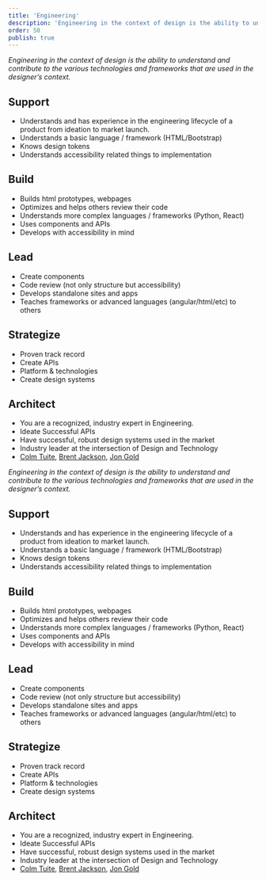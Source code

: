 ```yaml
---
title: 'Engineering'
description: 'Engineering in the context of design is the ability to understand and contribute to the various technologies and frameworks that are used in the designer’s context.'
order: 50
publish: true
---
```


_Engineering in the context of design is the ability to understand and contribute to the various technologies and frameworks that are used in the designer’s context._

## Support

-   Understands and has experience in the engineering lifecycle of a product from ideation to market launch.
-   Understands a basic language / framework (HTML/Bootstrap)
-   Knows design tokens
-   Understands accessibility related things to implementation

## Build

-   Builds html prototypes, webpages
-   Optimizes and helps others review their code
-   Understands more complex languages / frameworks (Python, React)
-   Uses components and APIs
-   Develops with accessibility in mind

## Lead

-   Create components
-   Code review (not only structure but accessibility)
-   Develops standalone sites and apps
-   Teaches frameworks or advanced languages (angular/html/etc) to others

## Strategize

-   Proven track record
-   Create APIs
-   Platform & technologies
-   Create design systems

## Architect

-   You are a recognized, industry expert in Engineering.
-   Ideate Successful APIs
-   Have successful, robust design systems used in the market
-   Industry leader at the intersection of Design and Technology
-   [Colm Tuite](https://www.colmtuite.com/), [Brent Jackson](http://jxnblk.com/), [Jon Gold](https://twitter.com/jongold?lang=es)

_Engineering in the context of design is the ability to understand and contribute to the various technologies and frameworks that are used in the designer’s context._

## Support

-   Understands and has experience in the engineering lifecycle of a product from ideation to market launch.
-   Understands a basic language / framework (HTML/Bootstrap)
-   Knows design tokens
-   Understands accessibility related things to implementation

## Build

-   Builds html prototypes, webpages
-   Optimizes and helps others review their code
-   Understands more complex languages / frameworks (Python, React)
-   Uses components and APIs
-   Develops with accessibility in mind

## Lead

-   Create components
-   Code review (not only structure but accessibility)
-   Develops standalone sites and apps
-   Teaches frameworks or advanced languages (angular/html/etc) to others

## Strategize

-   Proven track record
-   Create APIs
-   Platform & technologies
-   Create design systems

## Architect

-   You are a recognized, industry expert in Engineering.
-   Ideate Successful APIs
-   Have successful, robust design systems used in the market
-   Industry leader at the intersection of Design and Technology
-   [Colm Tuite](https://www.colmtuite.com/), [Brent Jackson](http://jxnblk.com/), [Jon Gold](https://twitter.com/jongold?lang=es)
